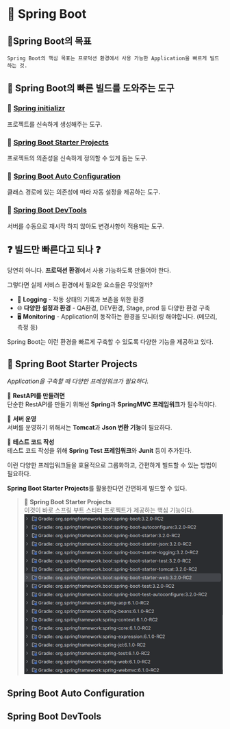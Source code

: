 # 🌼 Spring Boot
## 🚩Spring Boot의 목표
```
Spring Boot의 핵심 목표는 프로덕션 환경에서 사용 가능한 Application을 빠르게 빌드하는 것.
```
## 🚀 Spring Boot의 빠른 빌드를 도와주는 도구
### 🔗 [Spring initializr](http://start.spring.io)
프로젝트를 신속하게 생성해주는 도구.

### 🔗 [Spring Boot Starter Projects](#spring-boot-starter-projects)
프로젝트의 의존성을 신속하게 정의할 수 있게 돕는 도구.

### 🔗 [Spring Boot Auto Configuration](#spring-boot-auto-configuration)
클래스 경로에 있는 의존성에 따라 자동 설정을 제공하는 도구.

### 🔗 [Spring Boot DevTools](#spring-boot-devtools)
서버를 수동으로 재시작 하지 않아도 변경사항이 적용되는 도구.

## ❓ 빌드만 빠른다고 되나  ❓
당연히 아니다. **프로덕션 환경**에서 사용 가능하도록 만들어야 한다.

그렇다면 실제 서비스 환경에서 필요한 요소들은 무엇일까?

* 📝 **Logging** - 작동 상태의 기록과 보존을 위한 환경
* 🌐 **다양한 설정과 환경** - QA환경, DEV환경, Stage, prod 등 다양한 환경 구축
* 🖥️ **Monitoring** - Application이 동작하는 환경을 모니터링 해야합니다. (메모리, 측정 등)

Spring Boot는 이런 환경을 빠르게 구축할 수 있도록 다양한 기능을 제공하고 있다.

## 🌱 Spring Boot Starter Projects

*Application을 구축할 때 다양한 프레임워크가 필요하다.*

🔹 **RestAPI를 만들려면**   
단순한 RestAPI를 만들기 위해선 **Spring**과 **SpringMVC 프레임워크**가 필수적이다.

🔹 **서버 운영**   
서버를 운영하기 위해서는 **Tomcat**과 **Json 변환 기능**이 필요하다.

🔹 **테스트 코드 작성**   
테스트 코드 작성을 위해 **Spring Test 프레임워크**와 **Junit** 등이 추가된다.

이런 다양한 프레임워크들을 효율적으로 그룹화하고, 간편하게 빌드할 수 있는 방법이 필요하다.

**Spring Boot Starter Projects**를 활용한다면 간편하게 빌드할 수 있다.

> 🎯 **Spring Boot Starter Projects**   
> 이것이 바로 스프링 부트 스타터 프로젝트가 제공하는 핵심 기능이다.
![스타터 프로젝트 사진](docs/starterProjects.png)
## Spring Boot Auto Configuration

## Spring Boot DevTools
